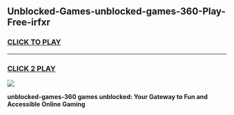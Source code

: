 
## Unblocked-Games-unblocked-games-360-Play-Free-irfxr
<h3>
<a href="https://premium76.site?title=unblocked-games-360&ref=15A">CLICK TO PLAY</a></h3>
<hr>

<h3>
<a href="https://premium76.site?title=unblocked-games-360&ref=15A">CLICK 2 PLAY</a>
  
</h3>

<a href="https://premium76.site?title=unblocked-games-360&ref=15A"><img src="https://clearcache.store/games.png"></a>


**unblocked-games-360 games unblocked: Your Gateway to Fun and Accessible Online Gaming**
